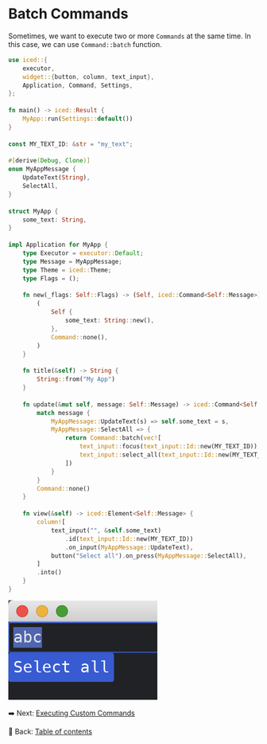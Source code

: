 # Batch Commands

Sometimes, we want to execute two or more `Commands` at the same time.
In this case, we can use `Command::batch` function.

```rust
use iced::{
    executor,
    widget::{button, column, text_input},
    Application, Command, Settings,
};

fn main() -> iced::Result {
    MyApp::run(Settings::default())
}

const MY_TEXT_ID: &str = "my_text";

#[derive(Debug, Clone)]
enum MyAppMessage {
    UpdateText(String),
    SelectAll,
}

struct MyApp {
    some_text: String,
}

impl Application for MyApp {
    type Executor = executor::Default;
    type Message = MyAppMessage;
    type Theme = iced::Theme;
    type Flags = ();

    fn new(_flags: Self::Flags) -> (Self, iced::Command<Self::Message>) {
        (
            Self {
                some_text: String::new(),
            },
            Command::none(),
        )
    }

    fn title(&self) -> String {
        String::from("My App")
    }

    fn update(&mut self, message: Self::Message) -> iced::Command<Self::Message> {
        match message {
            MyAppMessage::UpdateText(s) => self.some_text = s,
            MyAppMessage::SelectAll => {
                return Command::batch(vec![
                    text_input::focus(text_input::Id::new(MY_TEXT_ID)),
                    text_input::select_all(text_input::Id::new(MY_TEXT_ID)),
                ])
            }
        }
        Command::none()
    }

    fn view(&self) -> iced::Element<Self::Message> {
        column![
            text_input("", &self.some_text)
                .id(text_input::Id::new(MY_TEXT_ID))
                .on_input(MyAppMessage::UpdateText),
            button("Select all").on_press(MyAppMessage::SelectAll),
        ]
        .into()
    }
}
```

![Batch commands](./pic/batch_commands.png)

:arrow_right:  Next: [Executing Custom Commands](./executing_custom_commands.md)

:blue_book: Back: [Table of contents](./../README.md)
